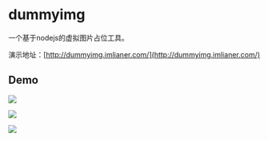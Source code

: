 # dummyimg

一个基于nodejs的虚拟图片占位工具。

演示地址：[http://dummyimg.imlianer.com/](http://dummyimg.imlianer.com/)

## Demo

![](http://dummyimg.imlianer.com/180x180)

![](http://dummyimg.imlianer.com/370x160?bg=ffb7de&fg=fff)

![](http://dummyimg.imlianer.com/640x280?bg=82df9f&fg=fff)